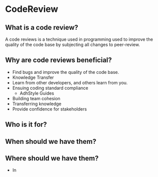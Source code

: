 # CodeReview

## What is a code review?
A code reviews is a technique used in programming used to improve the quality of the code base by subjecting all changes to peer-review.

## Why are code reviews beneficial?
- Find bugs and improve the quality of the code base.
- Knowledge Transfer
- Learn from other developers, and others learn from you.
- Ensuing coding standard compliance
  - AdhStyle Guides
- Building team cohesion
- Transferring knowledge
- Provide confidence for stakeholders

## Who is it for?



## When should we have them?

## Where should we have them?
- In 

